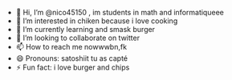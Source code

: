 - 👋 Hi, I’m @nico45150 , im students in math and informatiqueee
- 👀 I’m interested in chiken because i love cooking
- 🌱 I’m currently learning and smask burger
- 💞️ I’m looking to collaborate on twitter 
- 📫 How to reach me nowwwbn,fk
- 😄 Pronouns: satoshiit tu as capté
- ⚡ Fun fact: i love burger and chips

<!---n,vvv
nico45150/nico45150 is a ✨ special ✨ repository because its `README.md` (this file) appears on your GitHub profile.
You can click the Preview link to take a look at your changes.
--->
